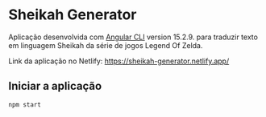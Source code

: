 # Sheikah Generator

Aplicação desenvolvida com [Angular CLI](https://github.com/angular/angular-cli) version 15.2.9. para traduzir texto em linguagem Sheikah da série de jogos Legend Of Zelda.

Link da aplicação no Netlify: https://sheikah-generator.netlify.app/

## Iniciar a aplicação
```
npm start
```